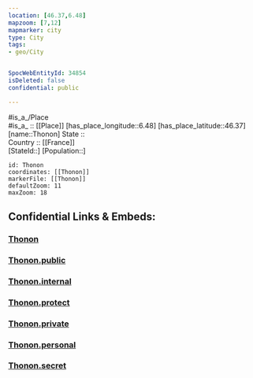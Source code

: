 ```yaml
---
location: [46.37,6.48] 
mapzoom: [7,12] 
mapmarker: city 
type: City
tags:
- geo/City


SpocWebEntityId: 34854
isDeleted: false
confidential: public

---
```

#is_a_/Place  
#is_a_ :: [[Place]] 
[has_place_longitude::6.48] 
[has_place_latitude::46.37] 
[name::Thonon] 
State ::  
Country :: [[France]]  
[StateId::] 
[Population::] 



```leaflet
id: Thonon
coordinates: [[Thonon]] 
markerFile: [[Thonon]] 
defaultZoom: 11 
maxZoom: 18
```


## Confidential Links & Embeds: 

### [Thonon](/_Standards/Earth/Continent/Europe/Europe~West/France/regions~France/Auvergne-Rhône-Alpes/departments~Auvergne-Rhône-Alpes/Haute-Savoie/communes~Haute-Savoie/Thonon-les-Bains/cities~Thonon-les-Bains/Thonon.md) 

### [Thonon.public](/_public/Earth/Continent/Europe/Europe~West/France/regions~France/Auvergne-Rhône-Alpes/departments~Auvergne-Rhône-Alpes/Haute-Savoie/communes~Haute-Savoie/Thonon-les-Bains/cities~Thonon-les-Bains/Thonon.public.md) 

### [Thonon.internal](/_internal/Earth/Continent/Europe/Europe~West/France/regions~France/Auvergne-Rhône-Alpes/departments~Auvergne-Rhône-Alpes/Haute-Savoie/communes~Haute-Savoie/Thonon-les-Bains/cities~Thonon-les-Bains/Thonon.internal.md) 

### [Thonon.protect](/_protect/Earth/Continent/Europe/Europe~West/France/regions~France/Auvergne-Rhône-Alpes/departments~Auvergne-Rhône-Alpes/Haute-Savoie/communes~Haute-Savoie/Thonon-les-Bains/cities~Thonon-les-Bains/Thonon.protect.md) 

### [Thonon.private](/_private/Earth/Continent/Europe/Europe~West/France/regions~France/Auvergne-Rhône-Alpes/departments~Auvergne-Rhône-Alpes/Haute-Savoie/communes~Haute-Savoie/Thonon-les-Bains/cities~Thonon-les-Bains/Thonon.private.md) 

### [Thonon.personal](/_personal/Earth/Continent/Europe/Europe~West/France/regions~France/Auvergne-Rhône-Alpes/departments~Auvergne-Rhône-Alpes/Haute-Savoie/communes~Haute-Savoie/Thonon-les-Bains/cities~Thonon-les-Bains/Thonon.personal.md) 

### [Thonon.secret](/_secret/Earth/Continent/Europe/Europe~West/France/regions~France/Auvergne-Rhône-Alpes/departments~Auvergne-Rhône-Alpes/Haute-Savoie/communes~Haute-Savoie/Thonon-les-Bains/cities~Thonon-les-Bains/Thonon.secret.md)

